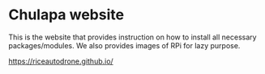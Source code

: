 # Chulapa website

This is the website that provides instruction on how to install all necessary packages/modules.
We also provides images of RPi for lazy purpose.

https://riceautodrone.github.io/
